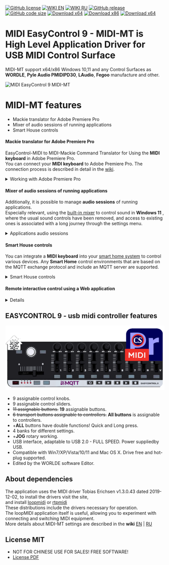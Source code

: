 [![GitHub license](https://img.shields.io/badge/License-MIT-green.svg)](https://github.com/ClaudiaCoord/MIDI-EasyControl-to-Mackie-translator-for-Premiere-Pro/blob/master/LICENSE)
[![WIKI EN](https://img.shields.io/badge/wiki-EN-success)](https://github.com/ClaudiaCoord/MIDI-EasyControl-to-Mackie-translator-for-Premiere-Pro/wiki/EN)
[![WIKI RU](https://img.shields.io/badge/wiki-RU-success)](https://github.com/ClaudiaCoord/MIDI-EasyControl-to-Mackie-translator-for-Premiere-Pro/wiki/RU)
[![GitHub release](https://img.shields.io/github/release/ClaudiaCoord/MIDI-EasyControl-to-Mackie-translator-for-Premiere-Pro.svg)](https://github.com/ClaudiaCoord/MIDI-EasyControl-to-Mackie-translator-for-Premiere-Pro/releases/)
[![GitHub code size](https://img.shields.io/github/languages/code-size/ClaudiaCoord/MIDI-EasyControl-to-Mackie-translator-for-Premiere-Pro)](https://github.com/ClaudiaCoord/MIDI-EasyControl-to-Mackie-translator-for-Premiere-Pro)
[![Download x64](https://img.shields.io/badge/Download-x64-brightgreen.svg?style=flat-square)](https://github.com/ClaudiaCoord/MIDI-EasyControl-to-Mackie-translator-for-Premiere-Pro/releases/download/1.0.6.2/MIDIMT_x64.msi)
[![Download x86](https://img.shields.io/badge/Download-x86-brightgreen.svg?style=flat-square)](https://github.com/ClaudiaCoord/MIDI-EasyControl-to-Mackie-translator-for-Premiere-Pro/releases/download/1.0.6.2/MIDIMT_x86.msi)
[![Download x64](https://img.shields.io/badge/Download-x64%2Fportable-brightgreen.svg?style=flat-square)](https://github.com/ClaudiaCoord/MIDI-EasyControl-to-Mackie-translator-for-Premiere-Pro/releases/download/1.0.6.2/MIDIMT_x64_Portable.zip)

# MIDI EasyControl 9 - MIDI-MT is High Level Application Driver for USB MIDI Control Surface

MIDI-MT support x64/x86 Windows 10,11 and any Control Surfaces as __WORDLE__, __Pyle Audio PMIDIPD30__, __LAudio__, __Fegoo__ manufacture and other.  

![MIDI EasyControl 9 MIDI-MT](https://claudiacoord.github.io/MIDI-EasyControl-to-Mackie-translator-for-Premiere-Pro/Images/web-logo.png)  

# MIDI-MT features

* Mackie translator for Adobe Premiere Pro
* Mixer of audio sessions of running applications
* Smart House controls

#### Mackie translator for Adobe Premiere Pro

EasyControl-MIDI to MIDI-Mackie Command Translator for Using the __MIDI keyboard__ in Adobe Premiere Pro.  
You can connect your __MIDI keyboard__ to Adobe Premiere Pro. The connection process is described in detail in the [wiki](https://github.com/ClaudiaCoord/MIDI-EasyControl-to-Mackie-translator-for-Premiere-Pro/wiki/EN-Settings-Premiere-Pro).

<details>
    <summary> Working with Adobe Premiere Pro </summary>
    Setting up «Premiere Pro» comes down to selecting a MIDI controller from the «Control Surface» submenu in the «Setup» menu.
    You will only have to assign actions to the functions attached to the controller buttons.
</details>

#### Mixer of audio sessions of running applications

Additionally, it is possible to manage __audio sessions__ of running applications.  
Especially relevant, using the [built-in mixer](https://github.com/ClaudiaCoord/MIDI-EasyControl-to-Mackie-translator-for-Premiere-Pro/wiki/EN-Mixer) to control sound in __Windows 11__ , where the usual sound controls have been removed, and access to existing ones is associated with a long journey through the settings menu.  

<details>
    <summary> Applications audio sessions </summary>
    Control can occur both from a MIDI keyboard and from the built-in sound control panel. 
    To control audio sessions from a MIDI keyboard, there is no need to call up the panel.  
    The panel is only needed to adjust the sound with the mouse, or to visualize the status of ongoing audio sessions.  
</details>

#### Smart House controls

You can integrate a __MIDI keyboard__ into your [smart home system](https://github.com/ClaudiaCoord/MIDI-EasyControl-to-Mackie-translator-for-Premiere-Pro/wiki/EN-Smart-House) to control various devices.
Any __Smart Home__ control environments that are based on the MQTT exchange protocol and include an MQTT server are supported.  

<details>
    <summary> Smart House controls </summary>
    In the Smart Home system, the MQTT protocol must be at least level `5.0`,
    it is possible to work with earlier versions, but stability and full performance for all commands are not guaranteed.
</details>

#### Remote interactive control using a Web application  
<details>

Remote interactive control using the built-in __Web application__ is possible on any operating system. With its help, you can remotely manage all the controls that are defined in your configuration. The number of connected remote control panels is unlimited.  

Any changes made using the `MIDI keyboard`, `control panels` and other input devices are immediately reflected on all control panels. For example, this can help control lighting fixtures with a team of operators. Also, when setting up sound in a studio, it is convenient to be able to regulate sound channels remotely, changing the sound level locally.  
</details>

## EASYCONTROL 9 - usb midi controller features

![MIDI EasyControl 9 Device](docs/Images/web-present.png)  

- 9 assignable control knobs.  
- 9 assignable control sliders.  
- ~~11 assignable buttons.~~ __19__ assignable buttons.
- ~~6 transport buttons assignable to controllers.~~ __All buttons__ is assignable to controllers.  
- +__ALL__ buttons have double functions! Quick and Long press.
- 4 banks for different settings.
- +__JOG__ rotary working.
- USB interface, adaptable to USB 2.0 - FULL SPEED. Power suppliedby USB.  
- Compatible with Win7/XP/Vista/10/11 and Mac OS X. Drive free and hot-plug supported.  
- Edited by the WORLDE software Editor.  

## About dependencies

The application uses the MIDI driver Tobias Erichsen v1.3.0.43 dated 2019-12-02, to install the drivers visit the site,  
and install [loopmidi](https://www.tobias-erichsen.de/software/loopmidi.html) or [rtpmidi](https://www.tobias-erichsen.de/software/rtpmidi.html)  
These distributions include the drivers necessary for operation.  
The loopMIDI application itself is useful, allowing you to experiment with connecting and switching MIDI equipment.  
More details about MIDI-MT settings are described in the __wiki__ [EN](https://github.com/ClaudiaCoord/MIDI-EasyControl-to-Mackie-translator-for-Premiere-Pro/wiki/EN) | [RU](https://github.com/ClaudiaCoord/MIDI-EasyControl-to-Mackie-translator-for-Premiere-Pro/wiki/RU)  

## License MIT

- NOT FOR CHINESE USE FOR SALES! FREE SOFTWARE!  
- [License PDF](https://claudiacoord.github.io/MIDI-EasyControl-to-Mackie-translator-for-Premiere-Pro/LicenseRu.pdf)  
